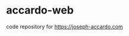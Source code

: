 # accardo-web

<!-- ![](https://github.com/accardo-art/accardo-web/workflows/build/badge.svg) -->

code repository for https://joseph-accardo.com